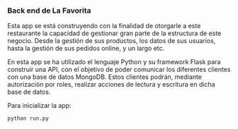### Back end de La Favorita

Esta app se está construyendo con la finalidad de otorgarle a este restaurante la capacidad de gestionar gran parte de la estructura de este negocio. Desde la gestión de sus productos, los datos de sus usuarios, hasta la gestión de sus pedidos online, y un largo etc.

En esta app se ha utilizado el lenguaje Python y su framework Flask para construir una API, con el objetivo de poder comunicar los diferentes clientes con una base de datos MongoDB. Estos clientes podrán, mediante autorización por roles, realizar acciones de lectura y escritura en dicha base de datos.

Para inicializar la app:
```
python run.py
```
